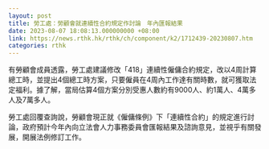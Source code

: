 ```yaml
---
layout: post
title: 勞工處：勞顧會就連續性合約規定作討論　年內匯報結果
date: 2023-08-07 18:08:13.000000000 +08:00
link: https://news.rthk.hk/rthk/ch/component/k2/1712439-20230807.htm
categories: rthk
---
```


有勞顧會成員透露，勞工處建議修改「418」連續性僱傭合約規定，改以4周計算總工時，並提出4個總工時方案，只要僱員在4周內工作達有關時數，就可獲取法定福利。據了解，當局估算4個方案分別受惠人數約有9000人、約1萬人、4萬多人及7萬多人。

勞工處回覆查詢說，勞顧會現正就《僱傭條例》下「連續性合約」的規定進行討論，政府預計今年內向立法會人力事務委員會匯報結果及諮詢意見，並視乎有關發展，開展法例修訂工作。
